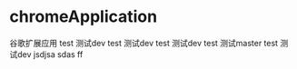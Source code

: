 # chromeApplication
谷歌扩展应用
 test 测试dev
  test 测试dev test 测试dev
   test 测试master
    test 测试dev
jsdjsa
sdas
ff
